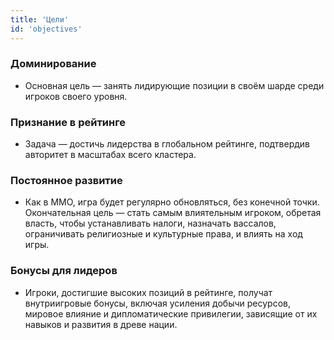 ```yaml
---
title: 'Цели'
id: 'objectives'
---
```


### Доминирование

- Основная цель — занять лидирующие позиции в своём шарде среди игроков своего уровня.

### Признание в рейтинге

- Задача — достичь лидерства в глобальном рейтинге, подтвердив авторитет в масштабах всего кластера.

### Постоянное развитие

- Как в MMO, игра будет регулярно обновляться, без конечной точки. Окончательная цель — стать самым влиятельным игроком, обретая власть, чтобы устанавливать налоги, назначать вассалов, ограничивать религиозные и культурные права, и влиять на ход игры.

### Бонусы для лидеров

- Игроки, достигшие высоких позиций в рейтинге, получат внутриигровые бонусы, включая усиления добычи ресурсов, мировое влияние и дипломатические привилегии, зависящие от их навыков и развития в древе нации.
